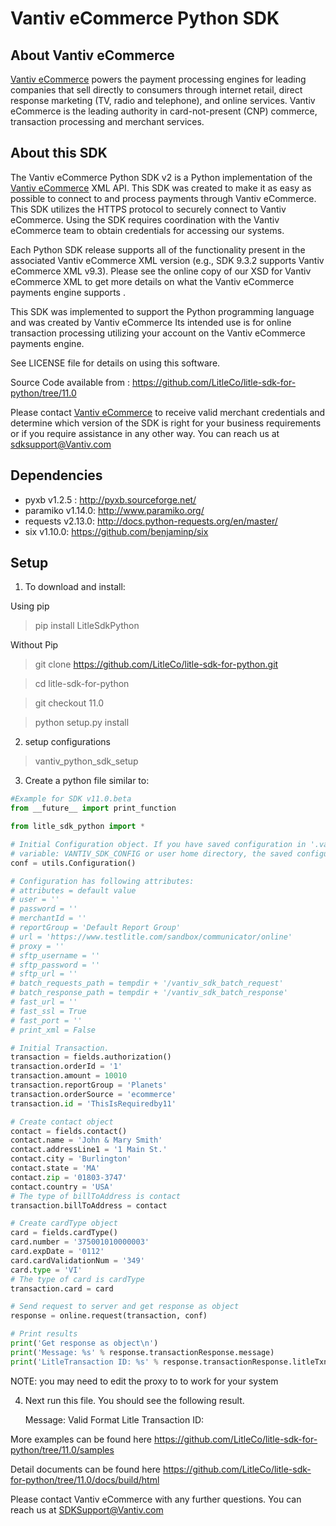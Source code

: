 Vantiv eCommerce Python SDK
===========================

About Vantiv eCommerce
----------------------
[Vantiv eCommerce](https://developer.vantiv.com/community/ecommerce) powers the payment processing engines for leading companies that sell directly to consumers through  internet retail, direct response marketing (TV, radio and telephone), and online services. Vantiv eCommerce is the leading authority in card-not-present (CNP) commerce, transaction processing and merchant services.


About this SDK
--------------
The Vantiv eCommerce Python SDK v2 is a Python implementation of the [Vantiv eCommerce](https://developer.vantiv.com/community/ecommerce) XML API. This SDK was created to make it as easy as possible to connect to and process payments through Vantiv eCommerce. This SDK utilizes the HTTPS protocol to securely connect to Vantiv eCommerce.  Using the SDK requires coordination with the Vantiv eCommerce team to obtain credentials for accessing our systems.

Each Python SDK release supports all of the functionality present in the associated Vantiv eCommerce XML version (e.g., SDK 9.3.2 supports Vantiv eCommerce XML v9.3). Please see the online copy of our XSD for Vantiv eCommerce XML to get more details on what the Vantiv eCommerce payments engine supports .

This SDK was implemented to support the Python programming language and was created by Vantiv eCommerce Its intended use is for online transaction processing utilizing your account on the Vantiv eCommerce payments engine.

See LICENSE file for details on using this software.

Source Code available from : https://github.com/LitleCo/litle-sdk-for-python/tree/11.0

Please contact [Vantiv eCommerce](https://developer.vantiv.com/community/ecommerce) to receive valid merchant credentials and determine which version of the SDK is right for your business requirements or if you require assistance in any other way.  You can reach us at sdksupport@Vantiv.com

Dependencies
------------
* pyxb v1.2.5 : http://pyxb.sourceforge.net/
* paramiko v1.14.0: http://www.paramiko.org/
* requests v2.13.0: http://docs.python-requests.org/en/master/
* six v1.10.0: https://github.com/benjaminp/six

Setup
-----
1) To download and install:

Using pip 

>pip install LitleSdkPython

Without Pip

>git clone https://github.com/LitleCo/litle-sdk-for-python.git

>cd litle-sdk-for-python

>git checkout 11.0

>python setup.py install

2) setup configurations

>vantiv_python_sdk_setup

3) Create a python file similar to:

```python
#Example for SDK v11.0.beta
from __future__ import print_function

from litle_sdk_python import *

# Initial Configuration object. If you have saved configuration in '.vantiv_python_sdk.conf' at system environment
# variable: VANTIV_SDK_CONFIG or user home directory, the saved configuration will be automatically load.
conf = utils.Configuration()

# Configuration has following attributes:
# attributes = default value
# user = ''
# password = ''
# merchantId = ''
# reportGroup = 'Default Report Group'
# url = 'https://www.testlitle.com/sandbox/communicator/online'
# proxy = ''
# sftp_username = ''
# sftp_password = ''
# sftp_url = ''
# batch_requests_path = tempdir + '/vantiv_sdk_batch_request'
# batch_response_path = tempdir + '/vantiv_sdk_batch_response'
# fast_url = ''
# fast_ssl = True
# fast_port = ''
# print_xml = False

# Initial Transaction.
transaction = fields.authorization()
transaction.orderId = '1'
transaction.amount = 10010
transaction.reportGroup = 'Planets'
transaction.orderSource = 'ecommerce'
transaction.id = 'ThisIsRequiredby11'

# Create contact object
contact = fields.contact()
contact.name = 'John & Mary Smith'
contact.addressLine1 = '1 Main St.'
contact.city = 'Burlington'
contact.state = 'MA'
contact.zip = '01803-3747'
contact.country = 'USA'
# The type of billToAddress is contact
transaction.billToAddress = contact

# Create cardType object
card = fields.cardType()
card.number = '375001010000003'
card.expDate = '0112'
card.cardValidationNum = '349'
card.type = 'VI'
# The type of card is cardType
transaction.card = card

# Send request to server and get response as object
response = online.request(transaction, conf)

# Print results
print('Get response as object\n')
print('Message: %s' % response.transactionResponse.message)
print('LitleTransaction ID: %s' % response.transactionResponse.litleTxnId)
```
NOTE: you may need to edit the proxy to to work for your system

4) Next run this file.  You should see the following result.

    Message: Valid Format
    Litle Transaction ID: <your-numeric-litle-txn-id>
    

More examples can be found here https://github.com/LitleCo/litle-sdk-for-python/tree/11.0/samples

Detail documents can be found here https://github.com/LitleCo/litle-sdk-for-python/tree/11.0/docs/build/html

Please contact Vantiv eCommerce with any further questions. You can reach us at SDKSupport@Vantiv.com
